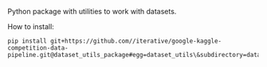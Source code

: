 Python package with utilities to work with datasets.

How to install:
```
pip install git+https://github.com//iterative/google-kaggle-competition-data-pipeline.git@dataset_utils_package#egg=dataset_utils\&subdirectory=dataset_utils_package
```